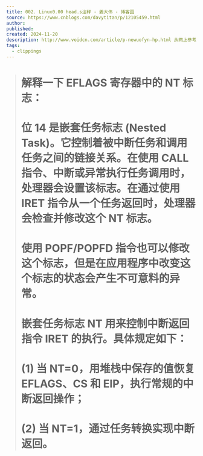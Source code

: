 ```yaml
---
title: 002. Linux0.00 head.s注释 - 姜大伟 - 博客园
source: https://www.cnblogs.com/davytitan/p/12105459.html
author: 
published: 
created: 2024-11-20
description: http://www.voidcn.com/article/p-newuofyn-hp.html 从网上参考别的详细注释,自己增加了一点点,&#160;用与自己解惑用
tags:
  - clippings
---
```


> # 解释一下 EFLAGS 寄存器中的 NT 标志：
> # 位 14 是嵌套任务标志 (Nested Task)。它控制着被中断任务和调用任务之间的链接关系。在使用 CALL 指令、中断或异常执行任务调用时，处理器会设置该标志。在通过使用 IRET 指令从一个任务返回时，处理器会检查并修改这个 NT 标志。
> # 使用 POPF/POPFD 指令也可以修改这个标志，但是在应用程序中改变这个标志的状态会产生不可意料的异常。
> # 嵌套任务标志 NT 用来控制中断返回指令 IRET 的执行。具体规定如下：
> # (1) 当 NT=0，用堆栈中保存的值恢复 EFLAGS、CS 和 EIP，执行常规的中断返回操作；
> # (2) 当 NT=1，通过任务转换实现中断返回。
